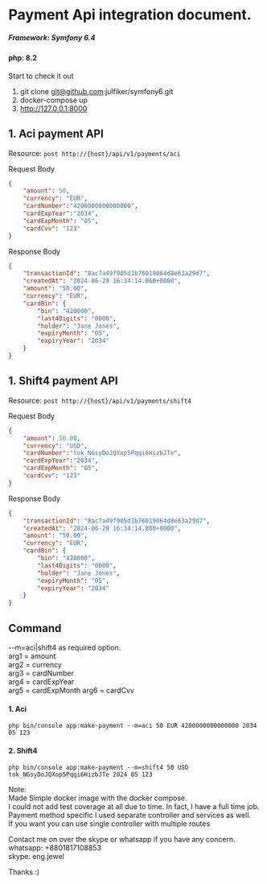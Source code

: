 # Payment Api integration document. 
##### Framework: Symfony 6.4
#### php: 8.2  

Start to check it out
1. git clone git@github.com:julfiker/symfony6.git
2. docker-compose up
3. http://127.0.0.1:8000


## 1. Aci payment API
Resource: `post http://{host}/api/v1/payments/aci `   

Request Body 
```json
{  
    "amount": 50,  
    "currency": "EUR",  
    "cardNumber":"4200000000000000",  
    "cardExpYear":"2034",  
    "cardExpMonth": "05",  
    "cardCvv": "123"  
}
```
Response Body  
```json 
{  
    "transactionId": "8ac7a49f905d1b76019064d8e63a29d7",  
    "createdAt": "2024-06-29 16:34:14.860+0000",  
    "amount": "50.00",  
    "currency": "EUR",  
    "cardBin": {  
        "bin": "420000",  
        "last4Digits": "0000",  
        "holder": "Jane Jones",  
        "expiryMonth": "05",  
        "expiryYear": "2034"  
    }  
}
```

## 1. Shift4 payment API  
Resource: 
`post http://{host}/api/v1/payments/shift4` 

Request Body 
```json
{  
    "amount": 50.00,  
    "currency": "USD",  
    "cardNumber":"tok_NGsyDoJQXop5Pqqi6HizbJTe",  
    "cardExpYear":"2034",  
    "cardExpMonth": "05",  
    "cardCvv": "123"  
}
```
Response Body  
```json 
{  
    "transactionId": "8ac7a49f905d1b76019064d8e63a29d7",  
    "createdAt": "2024-06-29 16:34:14.860+0000",  
    "amount": "50.00",  
    "currency": "EUR",  
    "cardBin": {  
        "bin": "420000",  
        "last4Digits": "0000",  
        "holder": "Jane Jones",  
        "expiryMonth": "05",  
        "expiryYear": "2034"  
    }  
}
```
  
## Command
--m=aci|shift4  as required option.  
arg1 = amount  
arg2 = currency  
arg3 = cardNumber  
arg4 = cardExpYear  
arg5 = cardExpMonth
arg6 = cardCvv
  
#### 1. Aci     
`php bin/console app:make-payment --m=aci 50 EUR 4200000000000000 2034 05 123`

#### 2. Shift4
`php bin/console app:make-payment --m=shift4 50 USD tok_NGsyDoJQXop5Pqqi6HizbJTe 2024 05 123`


Note:   
Made Simple docker image with the docker compose.  
I could not add test coverage at all due to time. In fact, I have a full time job.  
Payment method specific I used separate controller and services as well.     
If you want you can use single controller with multiple routes

Contact me on over the skype or whatsapp if you have any concern.   
whatsapp: +8801817108853  
skype: eng.jewel  

Thanks :)
 